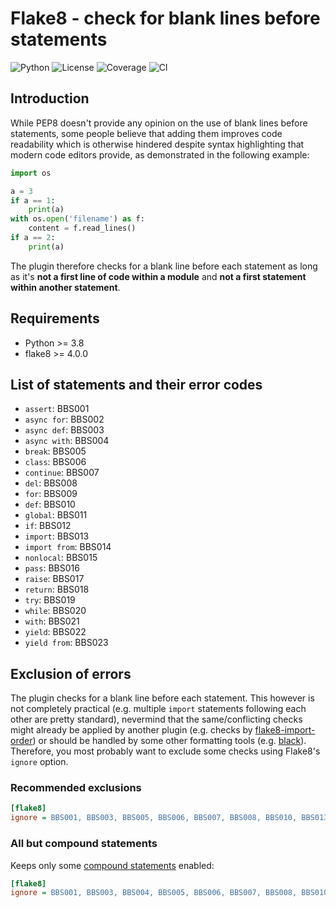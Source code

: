# Flake8 - check for blank lines before statements

![Python](https://img.shields.io/badge/Python-3.8+-blue?logo=python&logoColor=white)
![License](https://img.shields.io/badge/License-proprietary-blue)
![Coverage](https://img.shields.io/badge/Coverage-90%25-brightgreen?logo=pytest&logoColor=white)
![CI](https://github.com/ts-mk/flake8-bbs/actions/workflows/tests.yml/badge.svg)

## Introduction

While PEP8 doesn't provide any opinion on the use of blank lines before statements, some people believe that adding them improves code readability which is otherwise hindered despite syntax highlighting that modern code editors provide, as demonstrated in the following example:

```python
import os

a = 3
if a == 1:
    print(a)
with os.open('filename') as f:
    content = f.read_lines()
if a == 2:
    print(a)
```

The plugin therefore checks for a blank line before each statement as long as it's **not a first line of code within a module** and **not a first statement within another statement**.

## Requirements

* Python >= 3.8
* flake8 >= 4.0.0

## List of statements and their error codes

* `assert`: BBS001
* `async for`: BBS002
* `async def`: BBS003
* `async with`: BBS004
* `break`: BBS005
* `class`: BBS006
* `continue`: BBS007
* `del`: BBS008
* `for`: BBS009
* `def`: BBS010
* `global`: BBS011
* `if`: BBS012
* `import`: BBS013
* `import from`: BBS014
* `nonlocal`: BBS015
* `pass`: BBS016
* `raise`: BBS017
* `return`: BBS018
* `try`: BBS019
* `while`: BBS020
* `with`: BBS021
* `yield`: BBS022
* `yield from`: BBS023

## Exclusion of errors

The plugin checks for a blank line before each statement. This however is not completely practical (e.g. multiple `import` statements following each other are pretty standard), nevermind that the same/conflicting checks might already be applied by another plugin (e.g. checks by [flake8-import-order]()) or should be handled by some other formatting tools (e.g. [black](https://github.com/psf/black)). Therefore, you most probably want to exclude some checks using Flake8's `ignore` option.

### Recommended exclusions

```ini
[flake8]
ignore = BBS001, BBS003, BBS005, BBS006, BBS007, BBS008, BBS010, BBS013, BBS014, BBS016
```

### All but compound statements

Keeps only some [compound statements](https://docs.python.org/3.9/reference/compound_stmts.html) enabled:

```ini
[flake8]
ignore = BBS001, BBS003, BBS004, BBS005, BBS006, BBS007, BBS008, BBS010, BBS011, BBS013, BBS014, BBS015, BBS016, BBS017, BBS018, BBS022, BBS023
```
